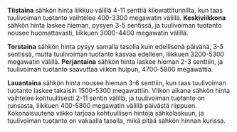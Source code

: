 **Tiistaina** sähkön hinta liikkuu välillä 4-11 senttiä kilowattitunnilta, kun taas tuulivoiman tuotanto vaihtelee 400-3300 megawatin välillä. **Keskiviikkona** sähkön hinta laskee hieman, pysyen 3-5 sentissä, ja tuulivoiman tuotanto nousee huomattavasti, liikkuen 3000-4400 megawatin välillä. 

**Torstaina** sähkön hinta pysyy samalla tasolla kuin edellisenä päivänä, 3-5 sentissä, mutta tuulivoiman tuotanto kasvaa edelleen, liikkuen 3200-5300 megawatin välillä. **Perjantaina** sähkön hinta laskee hieman 2-3 senttiin, ja tuulivoiman tuotanto saavuttaa viikon huipun, 4700-5800 megawattia. 

**Lauantaina** sähkön hinta nousee hieman 3-6 senttiin, kun taas tuulivoiman tuotanto laskee takaisin 1500-5300 megawattiin. Viikon aikana sähkön hinta vaihtelee kohtuullisesti 2-11 sentin välillä, ja tuulivoiman tuotanto on runsasta, liikkuen 400-5800 megawatin välillä päivästä riippuen. Kokonaisuutena viikko tarjoaa kohtuullisen hintoja sähkölaskuun, ja tuulivoiman tuotanto on vakaalla tasolla, mikä pitää sähkön hinnan kurissa.